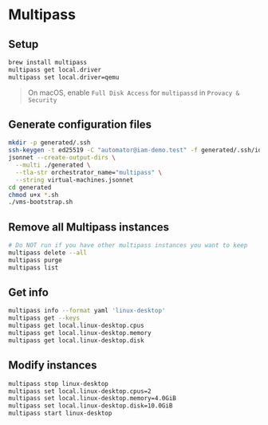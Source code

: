 # Multipass

## Setup

```sh
brew install multipass
multipass get local.driver
multipass set local.driver=qemu
```

> On macOS, enable `Full Disk Access` for `multipassd` in `Provacy & Security`

## Generate configuration files

```sh
mkdir -p generated/.ssh
ssh-keygen -t ed25519 -C "automator@iam-demo.test" -f generated/.ssh/id_ed25519 -q -N ""
jsonnet --create-output-dirs \
  --multi ./generated \
  --tla-str orchestrator_name="multipass" \
  --string virtual-machines.jsonnet
cd generated
chmod u+x *.sh
./vms-bootstrap.sh
```

## Remove all Multipass instances

```sh
# Do NOT run if you have other multipass instances you want to keep
multipass delete --all
multipass purge
multipass list
```

## Get info

```sh
multipass info --format yaml 'linux-desktop'
multipass get --keys
multipass get local.linux-desktop.cpus
multipass get local.linux-desktop.memory
multipass get local.linux-desktop.disk
```

## Modify instances

```sh
multipass stop linux-desktop
multipass set local.linux-desktop.cpus=2
multipass set local.linux-desktop.memory=4.0GiB
multipass set local.linux-desktop.disk=10.0GiB
multipass start linux-desktop
```
